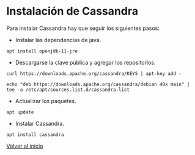 # Instalación de Cassandra

Para instalar Cassandra hay que seguir los siguientes pasos:

- Instalar las dependencias de java.

`apt install openjdk-11-jre`

- Descargarse la clave pública y agregar los repositorios.

`curl https://downloads.apache.org/cassandra/KEYS | apt-key add -`

`echo "deb https://downloads.apache.org/cassandra/debian 40x main" | tee -a /etc/apt/sources.list.d/cassandra.list`

- Actualizar los paquetes.

`apt update`

- Instalar Cassandra.

`apt install cassandra`

[ Volver al inicio ](https://github.com/oscarmb99/Cassandra/blob/main/README.md)
